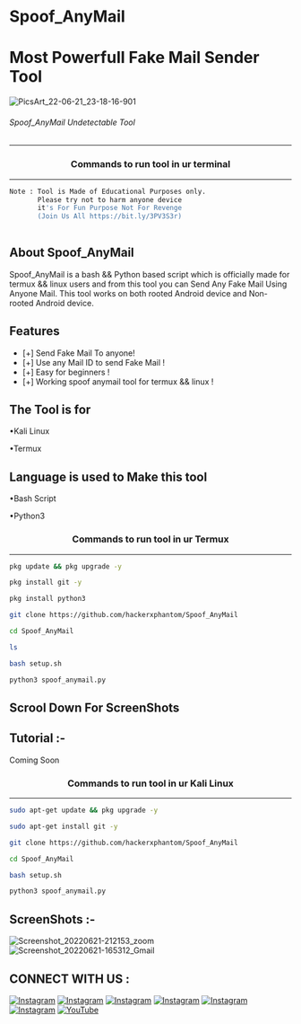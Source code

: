# Spoof_AnyMail

# Most Powerfull Fake Mail Sender Tool

![PicsArt_22-06-21_23-18-16-901](https://user-images.githubusercontent.com/70594016/174951544-69523be4-ab9f-436f-b91a-f04831bed2be.png)




###### Spoof_AnyMail Undetectable Tool
***

### <p align="center">Commands to run tool in ur terminal
***

```bash
Note : Tool is Made of Educational Purposes only.
       Please try not to harm anyone device 
       it's For Fun Purpose Not For Revenge
       (Join Us All https://bit.ly/3PV3S3r)
       
```
  
## About Spoof_AnyMail
 
Spoof_AnyMail is a bash && Python based script which is officially made for termux && linux users and from this tool you can Send Any Fake Mail Using Anyone Mail. This tool works on both rooted Android device and Non-rooted Android device. 
  
  
  
  
## Features 
* [+] Send Fake Mail To anyone!
* [+] Use any Mail ID to send Fake Mail !
* [+] Easy for beginners !
* [+] Working spoof anymail tool for termux && linux !

## The Tool is for

•Kali Linux

•Termux

## Language is used to Make this tool

•Bash Script
       
•Python3
 
 ### <p align="center">Commands to run tool in ur Termux
***
        
 ```bash
pkg update && pkg upgrade -y
```
```bash
pkg install git -y
```
```bash
pkg install python3
```
```bash
git clone https://github.com/hackerxphantom/Spoof_AnyMail
```
```bash
cd Spoof_AnyMail
```
```bash
ls
```
```bash
bash setup.sh
```
```bash
python3 spoof_anymail.py
```
## Scrool Down For ScreenShots
## Tutorial :-
 Coming Soon
### <p align="center">Commands to run tool in ur Kali Linux
***
 ```bash
sudo apt-get update && pkg upgrade -y
```
```bash
sudo apt-get install git -y
```
```bash
git clone https://github.com/hackerxphantom/Spoof_AnyMail
```
```bash
cd Spoof_AnyMail
```
```bash
bash setup.sh
```
```bash
python3 spoof_anymail.py
```

## ScreenShots :- 
  ![Screenshot_20220621-212153_zoom](https://user-images.githubusercontent.com/70594016/174952695-bbd51bb6-0d79-42d5-8291-47363fc17d40.png)
![Screenshot_20220621-165312_Gmail](https://user-images.githubusercontent.com/70594016/174952709-af991b7d-169a-4104-9936-9291c7acaca9.png)


 ## CONNECT WITH US :


[![Instagram](https://img.shields.io/badge/INSTAGRAM-FOLLOW-red?style=for-the-badge&logo=instagram)](hInstagrinstagram.com/hacker.xphantom)
[![Instagram](https://img.shields.io/badge/WEBSITE-VISIT-yellow?style=for-the-badge&logo=blogger)](https://hackerxphantom.blogspot.com)
[![Instagram](https://img.shields.io/badge/FACEBOOK-LIKE-red?style=for-the-badge&logo=facebook)](#)
[![Instagram](https://img.shields.io/badge/TELEGRAM-CHANNEL-red?style=for-the-badge&logo=telegram)](https://t.me/x_PH4N7OM)
[![Instagram](https://img.shields.io/badge/WHATSAPP-JOINGROUP-red?style=for-the-badge&logo=whatsapp)](https://bit.ly/3PV3S3r)
[![Instagram](https://img.shields.io/badge/GITHUB-hackerxphantom-red?style=for-the-badge&logo=github)](https://github.com/hackerxphantom)
<a href="https://youtube.com/channel/UC4zER3G-oY5ChQit_Ag977w"><img title="YouTube" src="https://img.shields.io/badge/YouTube-Hacker X Phantom-red?style=for-the-badge&logo=Youtube"></a>


  
